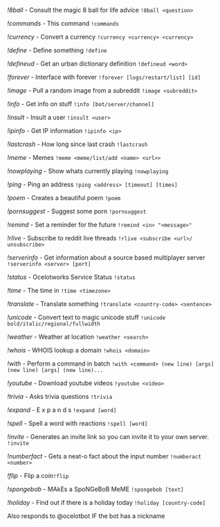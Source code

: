 *!8ball* - Consult the magic 8 ball for life advice `!8ball <question>`

*!commands* - This command `!commands`

*!currency* - Convert a currency `!currency <currency> <currency>`

*!define* - Define something `!define`

*!defineud* - Get an urban dictionary definition `!defineud <word>`

*!forever* - Interface with forever `!forever [logs/restart/list] [id]`

*!image* - Pull a random image from a subreddit `!image <subreddit>`

*!info* - Get info on stuff `!info [bot/server/channel]`

*!insult* - Insult a user `!insult <user>`

*!ipinfo* - Get IP information `!ipinfo <ip>`

*!lastcrash* - How long since last crash `!lastcrash`

*!meme* - Memes `!meme <meme/list/add <name> <url>>`

*!nowplaying* - Show whats currently playing `!nowplaying`

*!ping* - Ping an address `!ping <address> [timeout] [times]`

*!poem* - Creates a beautiful poem `!poem`

*!pornsuggest* - Suggest some porn `!pornsuggest`

*!remind* - Set a reminder for the future `!remind <in> "<message>"`

*!rlive* - Subscribe to reddit live threads `!rlive <subscribe <url>/ unsubscribe>`

*!serverinfo* - Get information about a source based multiplayer server `!serverinfo <server> [port]`

*!status* - Ocelotworks Service Status `!status`

*!time* - The time in `!time <timezone>`

*!translate* - Translate something `!translate <country-code> <sentence>`

*!unicode* - Convert text to magic unicode stuff `!unicode bold/italic/regional/fullwidth`

*!weather* - Weather at location `!weather <search>`

*!whois* - WHOIS lookup a domain `!whois <domain>`

*!with* - Perform a command in batch `!with <command> (new line) [args] (new line) [args] (new line)...`

*!youtube* - Download youtube videos `!youtube <video>`

*!trivia* - Asks trivia questions `!trivia`

*!expand* - E x p a n d s `!expand [word]`

*!spell* - Spell a word with reactions `!spell [word]`

*!invite* - Generates an invite link so you can invite it to your own server. `!invite`

*!numberfact* - Gets a neat-o fact about the input number `!numberact <number>`

*!flip* - Flip a coin`!flip`

*!spongebob* - MAkEs a SpoNGeBoB MeME `!spongebob [text]`

*!holiday* - Find out if there is a holiday today `!holiday [country-code]`



Also responds to @ocelotbot <message> IF the bot has a nickname